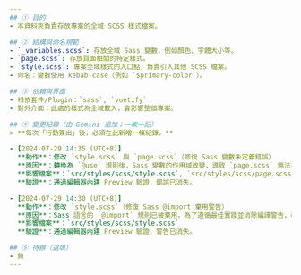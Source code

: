 ```yaml
---
## ① 目的
- 本資料夾負責存放專案的全域 SCSS 樣式檔案。

## ② 結構與命名規範
- `_variables.scss`: 存放全域 Sass 變數，例如顏色、字體大小等。
- `page.scss`: 存放頁面相關的特定樣式。
- `style.scss`: 專案全域樣式的入口點，負責引入其他 SCSS 檔案。
- 命名：變數使用 kebab-case（例如 `$primary-color`）。

## ③ 依賴與界面
- 相依套件/Plugin：`sass`, `vuetify`
- 對外介面：此處的樣式為全域載入，會影響整個專案。

## ④ 變更紀錄（由 Gemini 追加；一改一記）
> **每次「行動簽出」後，必須在此新增一條紀錄。**

- [2024-07-29 14:35 (UTC+8)]
  **動作**：修改 `style.scss` 與 `page.scss`（修復 Sass 變數未定義錯誤）
  **原因**：轉換為 `@use` 規則後，Sass 變數的作用域改變，導致 `page.scss` 無法存取在 `_variables.scss` 中定義的變數。透過在 `style.scss` 中使用 `@forward` 並在 `page.scss` 中使用 `@use`，來解決此問題。
  **影響檔案**：`src/styles/scss/style.scss`, `src/styles/scss/page.scss`
  **驗證**：通過編輯器內建 Preview 驗證，錯誤已消失。

- [2024-07-29 14:30 (UTC+8)]
  **動作**：修改 `style.scss`（修復 Sass @import 棄用警告）
  **原因**：Sass 語言的 `@import` 規則已被棄用，為了遵循最佳實踐並消除編譯警告，改用新的 `@use` 規則。
  **影響檔案**：`src/styles/scss/style.scss`
  **驗證**：通過編輯器內建 Preview 驗證，警告已消失。

## ⑤ 待辦（選填）
- 無
---
```

